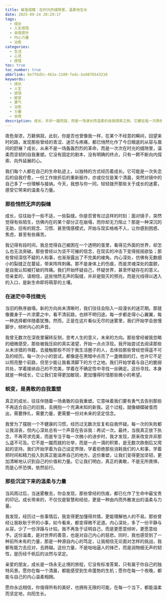 ```yaml
---
title: 破茧成蝶：在时光的缝隙里，温柔地生长
date: 2025-09-24 20:29:17
tags:
  - 成长
  - 人生感悟
  - 自我提升
  - 内心力量
  - 治愈
categories:
  - 生活
  - 心灵
  - 感悟
toc: true
toc_number: true
abbrlink: 8e7f6d5c-4b3a-2109-fedc-ba9876543210
keywords:
  - 成长
  - 人生
  - 感悟
  - 蜕变
  - 勇气
  - 治愈
  - 力量
  - 自我
description: 成长，并非一蹴而就，而是一场漫长而温柔的自我探索之旅。它藏在每一次跌倒后的爬起，每一次迷茫中的坚持，每一次告别后的释然。这篇文章，将带你走进那些悄然无声的内心变化，感受生命在磨砺中绽放的独特光芒，愿我们都能在时光的缝隙里，温柔而坚定地生长。
---
```


夜色渐浓，万籁俱寂。此刻，你是否也曾像我一样，在某个不经意的瞬间，回望来时的路，发现那些曾经的青涩、迷茫与疼痛，都已悄然化作了今日眼底的从容与眉间的舒展？成长，从来不是一场轰轰烈烈的革命，而是一次次在时光的缝隙里，温柔而坚韧的自我重塑。它没有固定的剧本，没有明确的终点，只有一颗不断向内探索、向外延展的心。

我们每个人都在自己的生命轨迹上，以独特的方式经历着成长。它可能是一次失恋后的自我疗愈，一份工作挫折后的重新振作，亦或仅仅是某个清晨，突然对镜中的自己多了一份理解与接纳。今天，我想与你一同，轻轻拨开那些关于成长的迷雾，感受它带来的温柔与力量。

### 那些悄然无声的裂缝

成长，往往始于一些不适，一些裂缝。你是否曾有过这样的时刻：面对镜子，突然觉得有些陌生，仿佛内在的某个部分正在崩塌，而你却无力阻止？那是一种深沉的无助，旧有的观念、习惯、甚至情感模式，开始与现实格格不入，让你感到困惑、焦虑，甚至有些痛苦。

我记得有段时间，我总觉得自己被困在一个透明的茧里，看得见外面的世界，却怎么也无法突破。那些曾经以为坚不可摧的信念，在现实的冲击下变得摇摇欲坠；那些曾经深信不疑的人和事，也渐渐露出了不完美的棱角。内心深处，仿佛有无数细小的裂缝正在蔓延，带来阵阵刺痛。那不是身体上的伤痕，而是灵魂深处的震颤，是自我认知被打破的阵痛。我们开始怀疑自己，怀疑世界，甚至怀疑存在的意义。但亲爱的，请相信，这些悄然无声的裂缝，并非是毁灭的预兆，而是光线得以透入的入口，是新生命即将萌芽的土壤。

### 在迷茫中寻找微光

当旧的秩序崩塌，新的方向尚未清晰时，我们往往会陷入一段漫长的迷茫期。那就像置身于一片浓雾之中，看不清前路，也辨不明归途。每一步都走得小心翼翼，每一种选择都伴随着犹豫。然而，正是在这片看似无尽的迷雾里，我们开始学会放慢脚步，倾听内心的声音。

我曾无数次在深夜里辗转反侧，思考人生的意义，未来的方向。那些曾经被我忽略的细微感受，那些被我压抑的真实渴望，开始一点点浮现。我开始尝试去阅读那些从未涉猎的书籍，去接触那些不同于我生活圈子的人，去体验那些曾经觉得遥不可及的经历。每一次小小的尝试，都像是在黑暗中点亮了一盏微弱的灯。也许它不足以照亮整个前路，但至少能让我看清脚下的方寸之地。我们开始学着与自己的脆弱共处，学着接纳自己的不完美，学着在不确定性中寻找一丝确定。这份寻找，本身就是一种成长，它让我们变得更加敏锐，更加懂得珍惜那些微小的希望。

### 蜕变，是勇敢的自我重塑

真正的成长，往往伴随着一场勇敢的自我重塑。它意味着我们要有勇气去告别那些不再适合自己的旧我，去拥抱一个充满未知的新我。这个过程，就像蝴蝶破茧而出，需要挣扎，需要力量，更需要一份对未来的坚定信念。

我曾为了摆脱一个不健康的习惯，经历过无数次反复和自我怀疑。每一次的失败都让我沮丧，但内心深处总有一个声音在告诉我：再试一次。最终，当我真正放下执念，不再苛求完美，而是专注于每一次微小的进步时，我才发现，原来改变并非那么遥不可及。它不是一蹴而就的壮举，而是一点一滴的积累，是无数次跌倒后又爬起的坚持。我们开始学着为自己设定界限，学着拒绝那些消耗我们的人和事，学着把时间和精力投入到真正能滋养自己的地方。这份重塑，让我们变得更加坚韧，更加清晰地认识到自己的价值和力量。它让我们明白，真正的勇敢，不是无所畏惧，而是心怀恐惧，依然前行。

### 那些沉淀下来的温柔与力量

当风雨过后，当迷雾散去，你会发现，那些曾经的伤痕，都已化作了生命中最宝贵的印记。成长带来的，不仅仅是智慧和经验，更是一种由内而外散发出的温柔与力量。

我发现，经历过一些事情后，我变得更加懂得共情，更能理解他人的不易。那些曾经让我耿耿于怀的小事，如今看来，都变得微不足道。内心深处，多了一份平静与从容，少了一份浮躁与计较。我不再急于证明自己，而是更愿意倾听，更愿意给予。这份温柔，是对世界的善意，也是对自己内心的慈悲。同时，我也感受到了一种前所未有的力量，那是一种源自内心的笃定，让我相信无论面对怎样的挑战，我都有能力去应对，去跨越。这份力量，不是咄咄逼人的锋芒，而是润物细无声的韧性，是历经千帆后的淡然与坚定。

亲爱的朋友，成长是一场永无止境的旅程，它没有标准答案，只有属于你自己的独特风景。愿你在每一个清晨，都能感受到生命蓬勃的生机；愿你在每一个夜晚，都能与自己的内心温柔相拥。

愿你永远相信，你值得所有的美好，也拥有无限的可能，在每一个当下，都能温柔而坚定地，向阳生长。